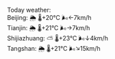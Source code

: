 Today weather:  
Beijing: 🌦   🌡️+20°C 🌬️←7km/h  
Tianjin: 🌦   🌡️+21°C 🌬️→7km/h  
Shijiazhuang: ⛅️  🌡️+23°C 🌬️↓4km/h  
Tangshan: 🌦   🌡️+21°C 🌬️↘15km/h  
